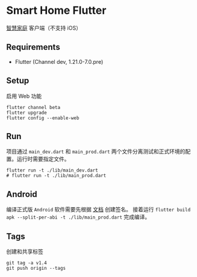 # Smart Home Flutter

[智慧家庭](https://github.com/he0119/smart-home) 客户端（不支持 iOS）

## Requirements

- Flutter (Channel dev, 1.21.0-7.0.pre)

## Setup

启用 Web 功能

```shell
flutter channel beta
flutter upgrade
flutter config --enable-web
```

## Run

项目通过 `main_dev.dart` 和 `main_prod.dart` 两个文件分离测试和正式环境的配置。运行时需要指定文件。

```shell
flutter run -t ./lib/main_dev.dart
# flutter run -t ./lib/main_prod.dart
```

## Android

编译正式版 `Android` 软件需要先根据 [文档](https://flutter.dev/docs/deployment/android) 创建签名。
接着运行 `flutter build apk --split-per-abi -t ./lib/main_prod.dart` 完成编译。

## Tags

创建和共享标签

```shell
git tag -a v1.4
git push origin --tags
```

